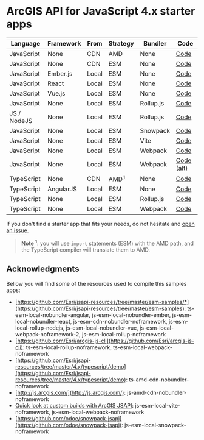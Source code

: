 # ArcGIS API for JavaScript 4.x starter apps

|Language|Framework|From|Strategy|Bundler|Code|
|---|---|---|---|---|---|
|JavaScript|None|CDN|AMD|None|[Code](./js-amd-cdn-nobundler-noframework)
|JavaScript|None|CDN|ESM|None|[Code](./js-esm-cdn-nobundler-noframework)
|JavaScript|Ember.js|Local|ESM|None|[Code](./js-esm-local-nobundler-ember)
|JavaScript|React|Local|ESM|None|[Code](./js-esm-local-nobundler-react)
|JavaScript|Vue.js|Local|ESM|None|[Code](./js-esm-local-nobundler-vue)
|JavaScript|None|Local|ESM|Rollup.js|[Code](./js-esm-local-rollup-noframework)
|JS / NodeJS|None|Local|ESM|Rollup.js|[Code](./js-esm-local-rollup-nodejs)
|JavaScript|None|Local|ESM|Snowpack|[Code](./js-esm-local-snowpack-noframework)
|JavaScript|None|Local|ESM|Vite|[Code](./js-esm-local-vite-noframework/README.md)
|JavaScript|None|Local|ESM|Webpack|[Code](./js-esm-local-webpack-noframework/README.md)
|JavaScript|None|Local|ESM|Webpack|[Code (alt)](./js-esm-local-webpack-noframework-2/README.md)
|TypeScript|None|CDN|AMD<sup>1</sup>|None|[Code](./ts-amd-cdn-nobundler-noframework/README.md)
|TypeScript|AngularJS|Local|ESM|None|[Code](./ts-esm-local-nobundler-angular)
|TypeScript|None|Local|ESM|Rollup.js|[Code](./ts-esm-local-rollup-noframework)
|TypeScript|None|Local|ESM|Webpack|[Code](./ts-esm-local-webpack-noframework)

If you don't find a starter app that fits your needs, do not hesitate and [open an issue](https://github.com/hhkaos/arcgis-js-api-starter-apps/issues).

> **Note <sup>1</sup>**: you will use `import` statements (ESM) with the AMD path, and the TypeScript compiler will translate them to AMD.

## Acknowledgments

Bellow you will find some of the resources used to compile this samples apps:

* [https://github.com/Esri/jsapi-resources/tree/master/esm-samples/*](https://github.com/Esri/jsapi-resources/tree/master/esm-samples): ts-esm-local-nobundler-angular, js-esm-local-nobundler-ember, js-esm-local-nobundler-react, js-esm-cdn-nobundler-noframework, js-esm-local-rollup-nodejs, js-esm-local-nobundler-vue, js-esm-local-webpack-noframework-2, js-esm-local-rollup-noframework
* [https://github.com/Esri/arcgis-js-cli](https://github.com/Esri/arcgis-js-cli): ts-esm-local-rollup-noframework, ts-esm-local-webpack-noframework
* [https://github.com/Esri/jsapi-resources/tree/master/4.x/typescript/demo](https://github.com/Esri/jsapi-resources/tree/master/4.x/typescript/demo): ts-amd-cdn-nobundler-noframework
* [http://js.arcgis.com/](http://js.arcgis.com/): js-amd-cdn-nobundler-noframework
* [Quick look at custom builds with ArcGIS JSAPI](https://www.youtube.com/watch?v=VmzjaGfBRyo): js-esm-local-vite-noframework, js-esm-local-webpack-noframework
* [https://github.com/odoe/snowpack-jsapi](https://github.com/odoe/snowpack-jsapi): js-esm-local-snowpack-noframework